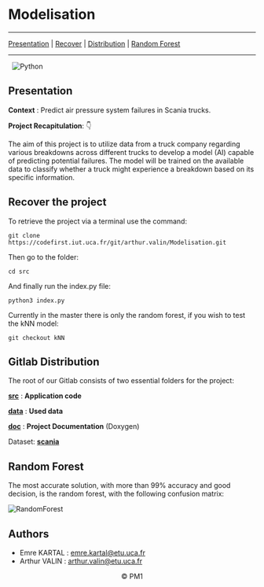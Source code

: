 # Modelisation

---
[Presentation](#presentation) | [Recover](#recover-the-project) | [Distribution](#gitlab-distribution) | [Random Forest](#random-forest)

---

&nbsp; ![Python](https://img.shields.io/badge/Python-3776AB.svg?style=for-the-badge&logo=Python&logoColor=white)


</div>

## Presentation

**Context** : Predict air pressure system failures in Scania trucks.

**Project Recapitulation**: 👇

The aim of this project is to utilize data from a truck company regarding various breakdowns across different trucks to develop a model (AI) capable of predicting potential failures. The model will be trained on the available data to classify whether a truck might experience a breakdown based on its specific information.

## Recover the project

To retrieve the project via a terminal use the command:

```git clone https://codefirst.iut.uca.fr/git/arthur.valin/Modelisation.git```

Then go to the folder:

```cd src```

And finally run the index.py file:

```python3 index.py```

Currently in the master there is only the random forest, if you wish to test the kNN model:

```git checkout kNN ```

## Gitlab Distribution

The root of our Gitlab consists of two essential folders for the project:

[**src**](src) : **Application code**

[**data**](data) : **Used data**

[**doc**](doc) : **Project Documentation** (Doxygen)

Dataset: [**scania**](https://www.kaggle.com/code/percevalve/scania-dataset-eda-for-histograms/notebook)

## Random Forest

The most accurate solution, with more than 99% accuracy and good decision, is the random forest, with the following confusion matrix:

![RandomForest](doc/img/RandomForestScania.png)

## Authors

- Emre KARTAL : emre.kartal@etu.uca.fr
- Arthur VALIN : arthur.valin@etu.uca.fr


<div align = center>
© PM1
</div>
